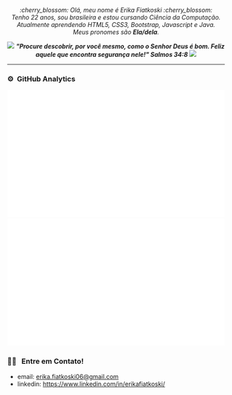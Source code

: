 
<p align="center">
  <em>
 :cherry_blossom: Olá, meu nome é Erika Fiatkoski :cherry_blossom:  <br>   
     Tenho 22 anos, sou brasileira e estou cursando Ciência da Computação. <br>
     Atualmente aprendendo HTML5, CSS3, Bootstrap, Javascript e Java. <br>
     Meus pronomes são <b>Ela/dela</b>.  
  </em> 
  
  <br>
  </p>
  <p align="center">
  <img src="https://media.giphy.com/media/gH3LO09IOiZIqePwv9/giphy.gif" width="50" /> <b><i align="center">"Procure descobrir, por você mesmo, como o Senhor Deus é bom. Feliz aquele que encontra segurança nele!" Salmos 34:8</i></b> <img src="https://media.giphy.com/media/qjqUcgIyRjsl2/giphy.gif" width="50" />
</p>

***


### ⚙️ &nbsp;GitHub Analytics

<p align="center">
  <a href="https://github.com/ErikaFiatkoski/github-stats">
<img src="https://github.com/ErikaFiatkoski/github-stats/blob/master/generated/overview.svg#gh-dark-mode-only" />
<img src="https://github.com/ErikaFiatkoski/github-stats/blob/master/generated/languages.svg#gh-dark-mode-only" />
</a>
</p>


### 🤝🏻 &nbsp; Entre em Contato!

* email: erika.fiatkoski06@gmail.com
* linkedin: https://www.linkedin.com/in/erikafiatkoski/
